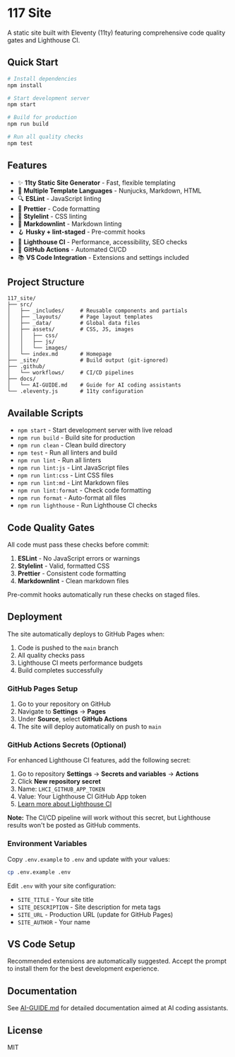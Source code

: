 # 117 Site

A static site built with Eleventy (11ty) featuring comprehensive code quality
gates and Lighthouse CI.

## Quick Start

```bash
# Install dependencies
npm install

# Start development server
npm start

# Build for production
npm run build

# Run all quality checks
npm test
```

## Features

- ✨ **11ty Static Site Generator** - Fast, flexible templating
- 🎨 **Multiple Template Languages** - Nunjucks, Markdown, HTML
- 🔍 **ESLint** - JavaScript linting
- 💅 **Prettier** - Code formatting
- 🎯 **Stylelint** - CSS linting
- 📝 **Markdownlint** - Markdown linting
- 🪝 **Husky + lint-staged** - Pre-commit hooks
- 🚦 **Lighthouse CI** - Performance, accessibility, SEO checks
- 🤖 **GitHub Actions** - Automated CI/CD
- 📚 **VS Code Integration** - Extensions and settings included

## Project Structure

```
117_site/
├── src/
│   ├── _includes/     # Reusable components and partials
│   ├── _layouts/      # Page layout templates
│   ├── _data/         # Global data files
│   ├── assets/        # CSS, JS, images
│   │   ├── css/
│   │   ├── js/
│   │   └── images/
│   └── index.md       # Homepage
├── _site/             # Build output (git-ignored)
├── .github/
│   └── workflows/     # CI/CD pipelines
├── docs/
│   └── AI-GUIDE.md    # Guide for AI coding assistants
└── .eleventy.js       # 11ty configuration
```

## Available Scripts

- `npm start` - Start development server with live reload
- `npm run build` - Build site for production
- `npm run clean` - Clean build directory
- `npm test` - Run all linters and build
- `npm run lint` - Run all linters
- `npm run lint:js` - Lint JavaScript files
- `npm run lint:css` - Lint CSS files
- `npm run lint:md` - Lint Markdown files
- `npm run lint:format` - Check code formatting
- `npm run format` - Auto-format all files
- `npm run lighthouse` - Run Lighthouse CI checks

## Code Quality Gates

All code must pass these checks before commit:

1. **ESLint** - No JavaScript errors or warnings
2. **Stylelint** - Valid, formatted CSS
3. **Prettier** - Consistent code formatting
4. **Markdownlint** - Clean markdown files

Pre-commit hooks automatically run these checks on staged files.

## Deployment

The site automatically deploys to GitHub Pages when:

1. Code is pushed to the `main` branch
2. All quality checks pass
3. Lighthouse CI meets performance budgets
4. Build completes successfully

### GitHub Pages Setup

1. Go to your repository on GitHub
2. Navigate to **Settings** → **Pages**
3. Under **Source**, select **GitHub Actions**
4. The site will deploy automatically on push to `main`

### GitHub Actions Secrets (Optional)

For enhanced Lighthouse CI features, add the following secret:

1. Go to repository **Settings** → **Secrets and variables** → **Actions**
2. Click **New repository secret**
3. Name: `LHCI_GITHUB_APP_TOKEN`
4. Value: Your Lighthouse CI GitHub App token
5. [Learn more about Lighthouse CI](https://github.com/GoogleChrome/lighthouse-ci)

**Note:** The CI/CD pipeline will work without this secret, but Lighthouse
results won't be posted as GitHub comments.

### Environment Variables

Copy `.env.example` to `.env` and update with your values:

```bash
cp .env.example .env
```

Edit `.env` with your site configuration:

- `SITE_TITLE` - Your site title
- `SITE_DESCRIPTION` - Site description for meta tags
- `SITE_URL` - Production URL (update for GitHub Pages)
- `SITE_AUTHOR` - Your name

## VS Code Setup

Recommended extensions are automatically suggested. Accept the prompt to install
them for the best development experience.

## Documentation

See [AI-GUIDE.md](docs/AI-GUIDE.md) for detailed documentation aimed at AI
coding assistants.

## License

MIT
